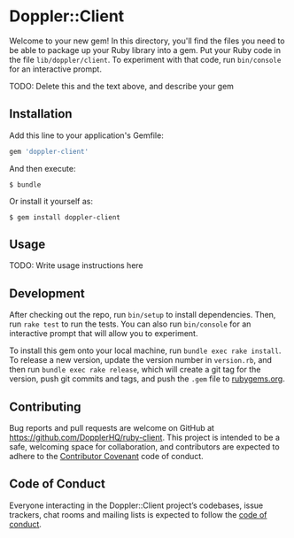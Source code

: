 # Doppler::Client

Welcome to your new gem! In this directory, you'll find the files you need to be able to package up your Ruby library into a gem. Put your Ruby code in the file `lib/doppler/client`. To experiment with that code, run `bin/console` for an interactive prompt.

TODO: Delete this and the text above, and describe your gem

## Installation

Add this line to your application's Gemfile:

```ruby
gem 'doppler-client'
```

And then execute:

    $ bundle

Or install it yourself as:

    $ gem install doppler-client

## Usage

TODO: Write usage instructions here

## Development

After checking out the repo, run `bin/setup` to install dependencies. Then, run `rake test` to run the tests. You can also run `bin/console` for an interactive prompt that will allow you to experiment.

To install this gem onto your local machine, run `bundle exec rake install`. To release a new version, update the version number in `version.rb`, and then run `bundle exec rake release`, which will create a git tag for the version, push git commits and tags, and push the `.gem` file to [rubygems.org](https://rubygems.org).

## Contributing

Bug reports and pull requests are welcome on GitHub at https://github.com/DopplerHQ/ruby-client. This project is intended to be a safe, welcoming space for collaboration, and contributors are expected to adhere to the [Contributor Covenant](http://contributor-covenant.org) code of conduct.

## Code of Conduct

Everyone interacting in the Doppler::Client project’s codebases, issue trackers, chat rooms and mailing lists is expected to follow the [code of conduct](https://github.com/DopplerHQ/ruby-client/blob/master/CODE_OF_CONDUCT.md).
